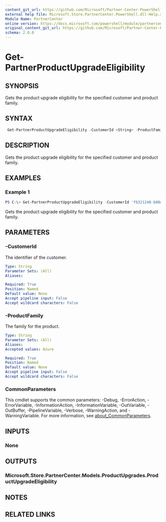 ```yaml
---
content_git_url: https://github.com/Microsoft/Partner-Center-PowerShell/blob/master/docs/help/Get-PartnerProductUpgradeEligibility.md
external help file: Microsoft.Store.PartnerCenter.PowerShell.dll-Help.xml
Module Name: PartnerCenter
online version: https://docs.microsoft.com/powershell/module/partnercenter/Get-PartnerProductUpgradeEligibility
original_content_git_url: https://github.com/Microsoft/Partner-Center-PowerShell/blob/master/docs/help/Get-PartnerProductUpgradeEligibility.md
schema: 2.0.0
---
```


# Get-PartnerProductUpgradeEligibility

## SYNOPSIS
Gets the product upgrade eligibility for the specified customer and product family.

## SYNTAX

```powershell
 Get-PartnerProductUpgradeEligibility -CustomerId <String> -ProductFamily <String> [<CommonParameters>]
```

## DESCRIPTION
Gets the product upgrade eligibility for the specified customer and product family.

## EXAMPLES

### Example 1
```powershell
PS C:\> Get-PartnerProductUpgradeEligibility -CustomerId 'f6321248-b08d-468d-a895-34ecd57714d0' -ProductFamily Azure
```

Gets the product upgrade eligibility for the specified customer and product family.

## PARAMETERS

### -CustomerId
The identifier of the customer.

```yaml
Type: String
Parameter Sets: (All)
Aliases:

Required: True
Position: Named
Default value: None
Accept pipeline input: False
Accept wildcard characters: False
```

### -ProductFamily
The family for the product.

```yaml
Type: String
Parameter Sets: (All)
Aliases:
Accepted values: Azure

Required: True
Position: Named
Default value: None
Accept pipeline input: False
Accept wildcard characters: False
```

### CommonParameters
This cmdlet supports the common parameters: -Debug, -ErrorAction, -ErrorVariable, -InformationAction, -InformationVariable, -OutVariable, -OutBuffer, -PipelineVariable, -Verbose, -WarningAction, and -WarningVariable. For more information, see [about_CommonParameters](http://go.microsoft.com/fwlink/?LinkID=113216).

## INPUTS

### None

## OUTPUTS

### Microsoft.Store.PartnerCenter.Models.ProductUpgrades.ProductUpgradeEligibility

## NOTES

## RELATED LINKS
